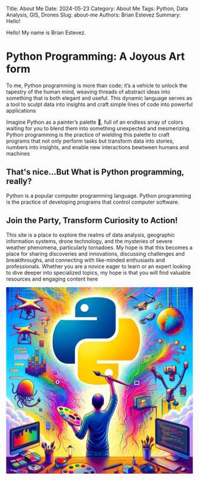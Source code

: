 Title: About Me
Date: 2024-05-23
Category: About Me
Tags: Python, Data Analysis, GIS, Drones
Slug: about-me
Authors: Brian Estevez
Summary: Hello!

Hello! My name is Brian Estevez.

# Python Programming: A Joyous Art form
To me, Python programming is more than code; it’s a vehicle to unlock the tapestry of the human mind, weaving threads of abstract ideas into something that is both elegant and useful. This dynamic language serves as a tool to sculpt data into insights and craft simple lines of code into powerful applications

Imagine Python as a painter’s palette 🎨, full of an endless array of colors waiting for you to blend them into something unexpected and mesmerizing. Python programming is the practice of wielding this palette to craft programs that not only perform tasks but transform data into stories, numbers into insights, and enable new interactions bewtween humans and machines

## **That's nice...But What is Python programming, really?**

Python is a popular computer programming language. Python programming is the practice of developing programs that control computer software.


## Join the Party, Transform Curiosity to Action!
 This site is a place to explore the realms of data analysis, geographic information systems, drone technology, and the mysteries of severe weather phenomena, particularly tornadoes. 
 My hope is that this becomes a place for sharing discoveries and innovations, discussing challenges and breakthroughs, and connecting with like-minded enthusiasts and professionals.  Whether you are a novice eager to learn or an expert looking to dive deeper into specialized topics, my hope is that you will find valuable resources and engaging content here

![Python as Creative Self Expression Image](https://github.com/estevezb/Fly-in-the-Ointment/raw/main/content/pages/Python_Creative_Self_Expression.jpg?raw=true)
